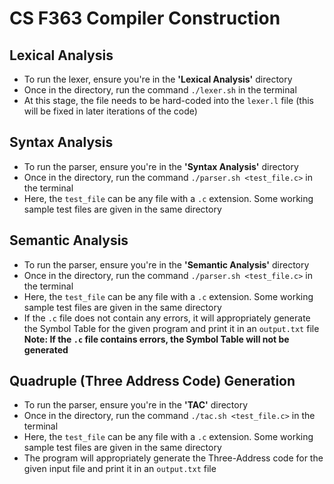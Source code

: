 # CS F363 Compiler Construction

## Lexical Analysis
- To run the lexer, ensure you're in the **'Lexical Analysis'** directory
- Once in the directory, run the command `./lexer.sh` in the terminal
- At this stage, the file needs to be hard-coded into the ```lexer.l``` file (this will be fixed in later iterations of the code)

## Syntax Analysis
- To run the parser, ensure you're in the **'Syntax Analysis'** directory
- Once in the directory, run the command `./parser.sh <test_file.c>` in the terminal
- Here, the `test_file` can be any file with a `.c` extension. Some working sample test files are given in the same directory

## Semantic Analysis
- To run the parser, ensure you're in the **'Semantic Analysis'** directory
- Once in the directory, run the command `./parser.sh <test_file.c>` in the terminal
- Here, the `test_file` can be any file with a `.c` extension. Some working sample test files are given in the same directory
- If the `.c` file does not contain any errors, it will appropriately generate the Symbol Table for the given program and print it in an `output.txt` file<br>
**Note: If the `.c` file contains errors, the Symbol Table will not be generated**

## Quadruple (Three Address Code) Generation
- To run the parser, ensure you're in the **'TAC'** directory
- Once in the directory, run the command `./tac.sh <test_file.c>` in the terminal
- Here, the `test_file` can be any file with a `.c` extension. Some working sample test files are given in the same directory
- The program will appropriately generate the Three-Address code for the given input file and print it in an `output.txt` file<br>